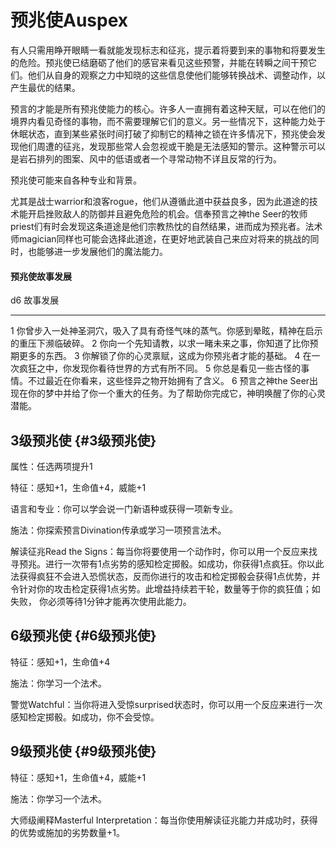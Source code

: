 # 预兆使Auspex

有人只需用睁开眼睛一看就能发现标志和征兆，提示着将要到来的事物和将要发生的危险。预兆使已结磨砺了他们的感官来看见这些预警，并能在转瞬之间干预它们。他们从自身的观察之力中知晓的这些信息使他们能够转换战术、调整动作，以产生最优的结果。

预言的才能是所有预兆使能力的核心。许多人一直拥有着这种天赋，可以在他们的境界内看见奇怪的事物，而不需要理解它们的意义。另一些情况下，这种能力处于休眠状态，直到某些紧张时间打破了抑制它的精神之锁在许多情况下，预兆使会发现他们周遭的征兆，发现那些常人会忽视或干脆是无法感知的警示。这种警示可以是岩石排列的图案、风中的低语或者一个寻常动物不详且反常的行为。

预兆使可能来自各种专业和背景。

尤其是战士warrior和浪客rogue，他们从遵循此道中获益良多，因为此道途的技术能开启挫败敌人的防御并且避免危险的机会。信奉预言之神the
Seer的牧师priest们有时会发现这条道途是他们宗教热忱的自然结果，进而成为预兆者。法术师magician同样也可能会选择此道途，在更好地武装自己来应对将来的挑战的同时，也能够进一步发展他们的魔法能力。

#### 预兆使故事发展

  d6   故事发展
  ---- --------------------------------------------------------------------------------------------------
  1    你曾步入一处神圣洞穴，吸入了具有奇怪气味的蒸气。你感到晕眩，精神在启示的重压下濒临破碎。
  2    你向一个先知请教，以求一睹未来之事，你知道了比你预期更多的东西。
  3    你解锁了你的心灵禀赋，这成为你预兆者才能的基础。
  4    在一次疯狂之中，你发现你看待世界的方式有所不同。
  5    你总是看见一些古怪的事情。不过最近在你看来，这些怪异之物开始拥有了含义。
  6    预言之神the Seer出现在你的梦中并给了你一个重大的任务。为了帮助你完成它，神明唤醒了你的心灵潜能。

## 3级预兆使 {#3级预兆使}

属性：任选两项提升1

特征：感知+1，生命值+4，威能+1

语言和专业：你可以学会说一门新语种或获得一项新专业。

施法：你探索预言Divination传承或学习一项预言法术。

解读征兆Read the
Signs：每当你将要使用一个动作时，你可以用一个反应来找寻预兆。进行一次带有1点劣势的感知检定掷骰。如成功，你获得1点疯狂。你以此法获得疯狂不会进入恐慌状态，反而你进行的攻击和检定掷骰会获得1点优势，并令针对你的攻击检定获得1点劣势。此增益持续若干轮，数量等于你的疯狂值；如失败，
你必须等待1分钟才能再次使用此能力。

## 6级预兆使 {#6级预兆使}

特征：感知+1，生命值+4

施法：你学习一个法术。

警觉Watchful：当你将进入受惊surprised状态时，你可以用一个反应来进行一次感知检定掷骰。如成功，你不会受惊。

## 9级预兆使 {#9级预兆使}

特征：感知+1，生命值+4，威能+1

施法：你学习一个法术。

大师级阐释Masterful
Interpretation：每当你使用解读征兆能力并成功时，获得的优势或施加的劣势数量+1。
